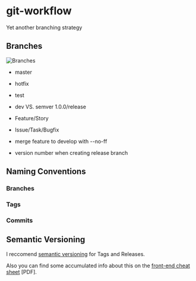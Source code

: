 # git-workflow
Yet another branching strategy

## Branches

<img src="https://raw.githubusercontent.com/markusfalk/git-workflow/master/branching.png" alt="Branches">

* master
* hotfix
* test
* dev VS. semver 1.0.0/release
* Feature/Story
* Issue/Task/Bugfix

* merge feature to develop with --no-ff
* version number when creating release branch

## Naming Conventions

### Branches
### Tags
### Commits

## Semantic Versioning

I reccomend [semantic versioning](http://semver.org/) for Tags and Releases.

Also you can find some accumulated info about this on the [front-end cheat sheet](https://github.com/markusfalk/front-end-cheatsheet/blob/master/pdf/front-end-cheat-sheet.pdf?raw=true) [PDF].
